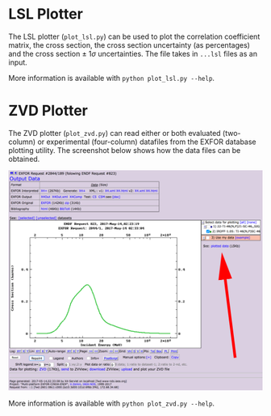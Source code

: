# LSL Plotter

The LSL plotter (`plot_lsl.py`) can be used to plot the correlation coefficient matrix, the cross section, the cross section uncertainty (as percentages) and the cross section $\pm$ 1$\sigma$ uncertainties.  The file takes in `...lsl` files as an input.

More information is available with `python plot_lsl.py --help`.

# ZVD Plotter

The ZVD plotter (`plot_zvd.py`) can read either or both evaluated (two-column) or experimental (four-column) datafiles from the EXFOR database plotting utility.  The screenshot below shows how the data files can be obtained.

![](examples/zvd_ti46_IRDFF_103/how_to_get_data_files.png)

More information is available with `python plot_zvd.py --help`.